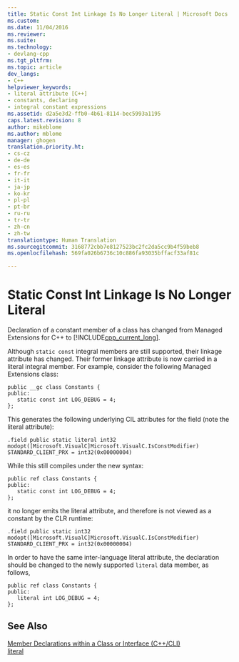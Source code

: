 ```yaml
---
title: Static Const Int Linkage Is No Longer Literal | Microsoft Docs
ms.custom: 
ms.date: 11/04/2016
ms.reviewer: 
ms.suite: 
ms.technology:
- devlang-cpp
ms.tgt_pltfrm: 
ms.topic: article
dev_langs:
- C++
helpviewer_keywords:
- literal attribute [C++]
- constants, declaring
- integral constant expressions
ms.assetid: d2a5e3d2-ffb0-4b61-8114-bec5993a1195
caps.latest.revision: 8
author: mikeblome
ms.author: mblome
manager: ghogen
translation.priority.ht:
- cs-cz
- de-de
- es-es
- fr-fr
- it-it
- ja-jp
- ko-kr
- pl-pl
- pt-br
- ru-ru
- tr-tr
- zh-cn
- zh-tw
translationtype: Human Translation
ms.sourcegitcommit: 3168772cbb7e8127523bc2fc2da5cc9b4f59beb8
ms.openlocfilehash: 569fa026b6736c10c886fa93035bffacf33af81c

---
```

# Static Const Int Linkage Is No Longer Literal
Declaration of a constant member of a class has changed from Managed Extensions for C++ to [!INCLUDE[cpp_current_long](../dotnet/includes/cpp_current_long_md.md)].  
  
 Although `static const` integral members are still supported, their linkage attribute has changed. Their former linkage attribute is now carried in a literal integral member. For example, consider the following Managed Extensions class:  
  
```  
public __gc class Constants {  
public:  
   static const int LOG_DEBUG = 4;  
};  
```  
  
 This generates the following underlying CIL attributes for the field (note the literal attribute):  
  
```  
.field public static literal int32   
modopt([Microsoft.VisualC]Microsoft.VisualC.IsConstModifier) STANDARD_CLIENT_PRX = int32(0x00000004)  
```  
  
 While this still compiles under the new syntax:  
  
```  
public ref class Constants {  
public:  
   static const int LOG_DEBUG = 4;  
};  
```  
  
 it no longer emits the literal attribute, and therefore is not viewed as a constant by the CLR runtime:  
  
```  
.field public static int32 modopt([Microsoft.VisualC]Microsoft.VisualC.IsConstModifier) STANDARD_CLIENT_PRX = int32(0x00000004)  
```  
  
 In order to have the same inter-language literal attribute, the declaration should be changed to the newly supported `literal` data member, as follows,  
  
```  
public ref class Constants {  
public:  
   literal int LOG_DEBUG = 4;  
};  
```  
  
## See Also  
 [Member Declarations within a Class or Interface (C++/CLI)](../dotnet/member-declarations-within-a-class-or-interface-cpp-cli.md)   
 [literal](../windows/literal-cpp-component-extensions.md)


<!--HONumber=Jan17_HO2-->


